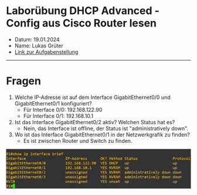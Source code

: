 # Laborübung DHCP Advanced - Config aus Cisco Router lesen

 - Datum: 19.01.2024
 - Name: Lukas Grüter
 - [Link zur Aufgabenstellung](https://gitlab.com/alptbz/m123/-/blob/main/05_DHCP/DHCP_GNS3/01_DHCP%20Server%20Konfiguration%20Cisco.md?classId=9ba60267-a232-4ef1-8383-77bdea5d9bdf)

---

# Fragen

1. Welche IP-Adresse ist auf dem Interface GigabitEthernet0/0 und GigabitEthernet0/1 konfiguriert?
    - Für Interface 0/0: 192.168.122.90
    - Für Interface 0/1: 192.168.10.1
2. Ist das Interface GigabitEthernet0/2 aktiv? Welchen Status hat es?
    - Nein, das Interface ist offline, der Status ist "administratively down".
3. Wo ist das Interface GigabitEthernet0/1 in der Netzwerkgrafik zu finden?
    - Es ist zwischen Router und Switch zu finden.

![image](Router-Interfaces.png)
